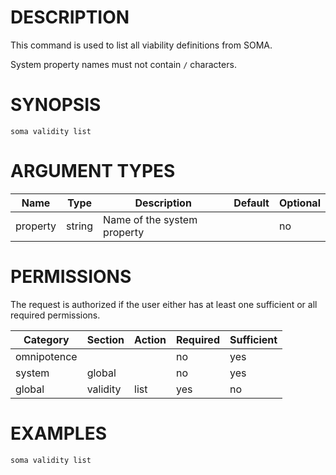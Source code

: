 # DESCRIPTION

This command is used to list all viability definitions from SOMA.

System property names must not contain `/` characters.

# SYNOPSIS

```
soma validity list
```

# ARGUMENT TYPES

Name | Type |     Description   | Default | Optional
 --- |  --- | ----------------- | ------- | --------
property | string | Name of the system property | | no

# PERMISSIONS

The request is authorized if the user either has at least one
sufficient or all required permissions.

Category | Section | Action | Required | Sufficient
 ------- | ------- | ------ | -------- | ----------
omnipotence | | | no | yes
system | global | | no | yes
global | validity | list | yes | no

# EXAMPLES

```
soma validity list
```
